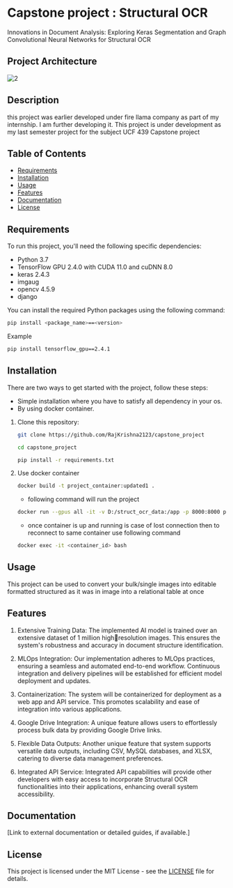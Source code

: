# Capstone project : Structural OCR

Innovations in Document Analysis: Exploring Keras Segmentation and Graph Convolutional Neural Networks for Structural OCR
## Project Architecture 
![2](https://github.com/RajKrishna2123/capstone_project/blob/main/project_architecture.gif)

## Description
this project was earlier developed under fire llama company as part of my internship. I am further developing it.
This project is under development as my last semester project for the subject UCF 439 Capstone project  

## Table of Contents
- [Requirements](#Requirements)
- [Installation](#installation)
- [Usage](#usage)
- [Features](#features)
- [Documentation](#documentation)
- [License](#license)

## Requirements

To run this project, you'll need the following specific dependencies:

- Python 3.7
- TensorFlow GPU 2.4.0 with CUDA 11.0 and cuDNN 8.0
- keras 2.4.3
- imgaug
- opencv 4.5.9
- django

You can install the required Python packages using the following command:

```bash
pip install <package_name>==<version>
```
Example
```bash
pip install tensorflow_gpu==2.4.1
```

## Installation
There are two ways to get started with the project, follow these steps:

- Simple installation where you have to satisfy all dependency in your os.
- By using docker container.

1. Clone this repository:

   ```bash
   git clone https://github.com/RajKrishna2123/capstone_project
   ```
   ```bash
   cd capstone_project
   ```
   ```bash  
   pip install -r requirements.txt
   ```
2. Use docker container 
   ```bash
   docker build -t project_container:updated1 .
   ```
   - following command will run the project 
   ```bash
   docker run --gpus all -it -v D:/struct_ocr_data:/app -p 8000:8000 project_cotainer:updated1 /bin/bash
   ```
   - once container is up and running is case of lost connection then to reconnect to same container use following command 
   ```bash
   docker exec -it <container_id> bash
   ```
## Usage

This project can be used to convert your bulk/single images into editable formatted structured as it was in image into a relational table at once

## Features

1. Extensive Training Data: The implemented AI model is trained over an extensive dataset of 1 million high￾resolution images. This ensures the system's robustness and accuracy in document structure identification.

2. MLOps Integration: Our implementation adheres to MLOps practices, ensuring a seamless and automated
end-to-end workflow. Continuous integration and delivery pipelines will be established for efficient model 
deployment and updates.

3. Containerization: The system will be containerized for deployment as a web app and API service. This 
promotes scalability and ease of integration into various applications.

4. Google Drive Integration: A unique feature allows users to effortlessly process bulk data by providing Google 
Drive links.

5. Flexible Data Outputs: Another unique feature that system supports versatile data outputs, including CSV, 
MySQL databases, and XLSX, catering to diverse data management preferences.

6. Integrated API Service: Integrated API capabilities will provide other developers with easy access to 
incorporate Structural OCR functionalities into their applications, enhancing overall system accessibility.


## Documentation

[Link to external documentation or detailed guides, if available.]


## License

This project is licensed under the MIT License - see the [LICENSE](LICENSE) file for details.

